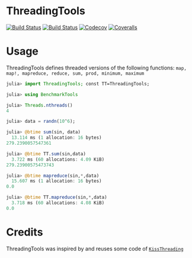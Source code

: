 # ThreadingTools

[![Build Status](https://travis-ci.com/jw3126/ThreadingTools.jl.svg?branch=master)](https://travis-ci.com/jw3126/ThreadingTools.jl)
[![Build Status](https://ci.appveyor.com/api/projects/status/github/jw3126/ThreadingTools.jl?svg=true)](https://ci.appveyor.com/project/jw3126/ThreadingTools-jl)
[![Codecov](https://codecov.io/gh/jw3126/ThreadingTools.jl/branch/master/graph/badge.svg)](https://codecov.io/gh/jw3126/ThreadingTools.jl)
[![Coveralls](https://coveralls.io/repos/github/jw3126/ThreadingTools.jl/badge.svg?branch=master)](https://coveralls.io/github/jw3126/ThreadingTools.jl?branch=master)

# Usage

ThreadingTools defines threaded versions of the following functions: `map, map!, mapreduce, reduce, sum, prod, minimum, maximum`
```julia
julia> import ThreadingTools; const TT=ThreadingTools;

julia> using BenchmarkTools

julia> Threads.nthreads()
4

julia> data = randn(10^6);

julia> @btime sum(sin, data)
  13.114 ms (1 allocation: 16 bytes)
279.2390057547361

julia> @btime TT.sum(sin,data)
  3.722 ms (60 allocations: 4.09 KiB)
279.23900575473743

julia> @btime mapreduce(sin,*,data)
  15.607 ms (1 allocation: 16 bytes)
0.0

julia> @btime TT.mapreduce(sin,*,data)
  3.718 ms (60 allocations: 4.08 KiB)
0.0
```

# Credits
ThreadingTools was inspired by and reuses some code of [`KissThreading`](https://github.com/mohamed82008/KissThreading.jl)
